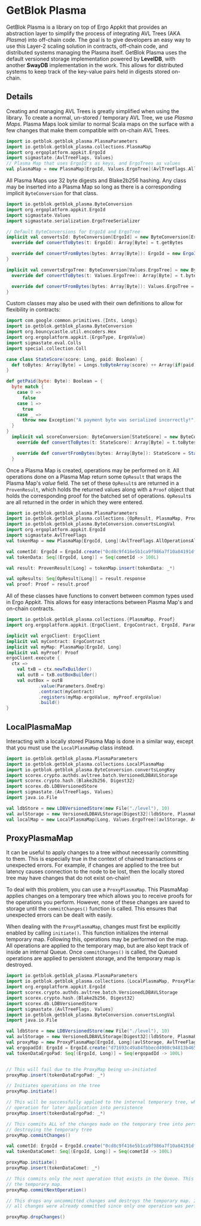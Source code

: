 # GetBlok Plasma
GetBlok Plasma is a library on top of Ergo Appkit that provides an abstraction layer to simplify
the process of integrating AVL Trees (AKA *Plasma*) into off-chain code. The goal is to give developers an easy way 
to use this Layer-2 scaling solution in contracts, off-chain code, and distributed systems managing the
Plasma itself. GetBlok Plasma uses the default versioned storage implementation powered by **LevelDB**, with
another **SwayDB** implementation in the work. This allows
for distributed systems to keep track of the key-value pairs held in digests stored on-chain.

## Details

Creating and managing AVL Trees is greatly simplified when using the library. To create a normal,
un-stored / temporary AVL Tree, we use *Plasma Maps*. Plasma Maps look similar to normal Scala maps on the surface
with a few changes that make them compatible with on-chain AVL Trees.

```scala
import io.getblok.getblok_plasma.PlasmaParameters
import io.getblok.getblok_plasma.collections.PlasmaMap
import org.ergoplatform.appkit.ErgoId
import sigmastate.{AvlTreeFlags, Values}
// Plasma Map that uses ErgoId's as keys, and ErgoTrees as values
val plasmaMap = new PlasmaMap[ErgoId, Values.ErgoTree](AvlTreeFlags.AllOperationsAllowed, PlasmaParameters.default)
```

All Plasma Maps use 32 byte digests and Blake2b256 hashing. Any class may be inserted into a Plasma Map
so long as there is a corresponding implicit `ByteConversion` for that class.

```scala
import io.getblok.getblok_plasma.ByteConversion
import org.ergoplatform.appkit.ErgoId
import sigmastate.Values
import sigmastate.serialization.ErgoTreeSerializer

// Default ByteConversions for ErgoId and ErgoTree
implicit val convertsId: ByteConversion[ErgoId] = new ByteConversion[ErgoId] {
  override def convertToBytes(t: ErgoId): Array[Byte] = t.getBytes

  override def convertFromBytes(bytes: Array[Byte]): ErgoId = new ErgoId(bytes)
}

implicit val convertsErgoTree: ByteConversion[Values.ErgoTree] = new ByteConversion[Values.ErgoTree] {
  override def convertToBytes(t: Values.ErgoTree): Array[Byte] = t.bytes

  override def convertFromBytes(bytes: Array[Byte]): Values.ErgoTree = ErgoTreeSerializer.DefaultSerializer.deserializeErgoTree(bytes)
}
```

Custom classes may also be used with their own definitions to allow for flexibility in contracts:

```scala
import com.google.common.primitives.{Ints, Longs}
import io.getblok.getblok_plasma.ByteConversion
import org.bouncycastle.util.encoders.Hex
import org.ergoplatform.appkit.{ErgoType, ErgoValue}
import sigmastate.eval.Colls
import special.collection.Coll

case class StateScore(score: Long, paid: Boolean) {
  def toBytes: Array[Byte] = Longs.toByteArray(score) ++ Array(if(paid) 1.toByte else 0.toByte)
}

def getPaid(byte: Byte): Boolean = {
  byte match {
    case 0 =>
      false
    case 1 =>
      true
    case _ =>
      throw new Exception("A payment byte was serialized incorrectly!")
  }
}
  implicit val scoreConversion: ByteConversion[StateScore] = new ByteConversion[StateScore] {
    override def convertToBytes(t: StateScore): Array[Byte] = t.toBytes

    override def convertFromBytes(bytes: Array[Byte]): StateScore = StateScore(Longs.fromByteArray(bytes.slice(0, 8)), getPaid(bytes.slice(8, 9).head))
  }
```

Once a Plasma Map is created, operations may be performed on it. All operations done on a Plasma Map
return some `OpResult` that wraps the Plasma Map's *value* field. The set of these `OpResult`s
are returned in a `ProvenResult`, which holds the returned values along with a `Proof` object that holds
the corresponding proof for the batched set of operations. `OpResult`s are all returned in the order in 
which they were entered.

```scala
import io.getblok.getblok_plasma.PlasmaParameters
import io.getblok.getblok_plasma.collections.{OpResult, PlasmaMap, Proof, ProvenResult}
import io.getblok.getblok_plasma.ByteConversion.convertsLongVal
import org.ergoplatform.appkit.ErgoId
import sigmastate.AvlTreeFlags
val tokenMap = new PlasmaMap[ErgoId, Long](AvlTreeFlags.AllOperationsAllowed, PlasmaParameters.default)

val cometId: ErgoId = ErgoId.create("0cd8c9f416e5b1ca9f986a7f10a84191dfb85941619e49e53c0dc30ebf83324b")
val tokenData: Seq[(ErgoId, Long)] = Seq(cometId -> 100L)

val result: ProvenResult[Long] = tokenMap.insert(tokenData: _*)

val opResults: Seq[OpResult[Long]] = result.response
val proof: Proof = result.proof

```

All of these classes have functions to convert between common types used in Ergo Appkit. This allows for easy
interactions between Plasma Map's and on-chain contracts.

```scala
import io.getblok.getblok_plasma.collections.{PlasmaMap, Proof}
import org.ergoplatform.appkit.{ErgoClient, ErgoContract, ErgoId, Parameters}

implicit val ergoClient: ErgoClient
implicit val myContract: ErgoContract
implicit val myMap: PlasmaMap[ErgoId, Long]
implicit val myProof: Proof
ergoClient.execute {
  ctx =>
    val txB = ctx.newTxBuilder()
    val outB = txB.outBoxBuilder()
    val outBox = outB
            .value(Parameters.OneErg)
            .contract(myContract)
            .registers(myMap.ergoValue, myProof.ergoValue)
            .build()
}
```
## LocalPlasmaMap
Interacting with a locally stored Plasma Map is done in a similar way, except that you must use the
`LocalPlasmaMap` class instead.
```scala
import io.getblok.getblok_plasma.PlasmaParameters
import io.getblok.getblok_plasma.collections.LocalPlasmaMap
import io.getblok.getblok_plasma.ByteConversion.convertsLongKey
import scorex.crypto.authds.avltree.batch.VersionedLDBAVLStorage
import scorex.crypto.hash.{Blake2b256, Digest32}
import scorex.db.LDBVersionedStore
import sigmastate.{AvlTreeFlags, Values}
import java.io.File

val ldbStore = new LDBVersionedStore(new File("./level"), 10)
val avlStorage = new VersionedLDBAVLStorage[Digest32](ldbStore, PlasmaParameters.default.toNodeParams)(Blake2b256)
val localMap = new LocalPlasmaMap[Long, Values.ErgoTree](avlStorage, AvlTreeFlags.AllOperationsAllowed, PlasmaParameters.default)
```

## ProxyPlasmaMap

It can be useful to apply changes to a tree without necessarily committing to them. This is especially
true in the context of chained transactions or unexpected errors. For example, if changes are applied to the
tree but latency causes connection to the node to be lost, then the locally stored tree may have changes
that do not exist on-chain!

To deal with this problem, you can use a `ProxyPlasmaMap`. This PlasmaMap applies changes on a temporary
tree which allows you to receive proofs for the operations you perform. However, none of these changes
are saved to storage until the `commitChanges()` function is called. This ensures that unexpected errors
can be dealt with easily.

When dealing with the `ProxyPlasmaMap`, changes must first be explicitly enabled by calling
`initiate()`. This function initializes the internal temporary map. Following this, operations
may be performed on the map. All operations are applied to the temporary map, but are also kept
track of inside an internal Queue. Once `commitChanges()` is called, the Queued operations are applied
to persistent storage, and the temporary map is destroyed.

```scala
import io.getblok.getblok_plasma.PlasmaParameters
import io.getblok.getblok_plasma.collections.{LocalPlasmaMap, ProxyPlasmaMap}
import org.ergoplatform.appkit.ErgoId
import scorex.crypto.authds.avltree.batch.VersionedLDBAVLStorage
import scorex.crypto.hash.{Blake2b256, Digest32}
import scorex.db.LDBVersionedStore
import sigmastate.{AvlTreeFlags, Values}
import io.getblok.getblok_plasma.ByteConversion.convertsLongVal
import java.io.File

val ldbStore = new LDBVersionedStore(new File("./level"), 10)
val avlStorage = new VersionedLDBAVLStorage[Digest32](ldbStore, PlasmaParameters.default.toNodeParams)(Blake2b256)
val proxyMap = new ProxyPlasmaMap[ErgoId, Long](avlStorage, AvlTreeFlags.AllOperationsAllowed, PlasmaParameters.default)
val ergopadId: ErgoId = ErgoId.create("d71693c49a84fbbecd4908c94813b46514b18b67a99952dc1e6e4791556de413")
val tokenDataErgoPad: Seq[(ErgoId, Long)] = Seq(ergopadId -> 100L)


// This will fail due to the ProxyMap being un-initiated
proxyMap.insert(tokenDataErgoPad: _*)

// Initiates operations on the tree
proxyMap.initiate()

// This will be successfully applied to the internal temporary tree, while also queueing this
// operation for later application into persistence
proxyMap.insert(tokenDataErgoPad: _*)

// This commits ALL of the changes made on the temporary tree into persistent storage, while also
// destroying the temporary tree
proxyMap.commitChanges()

val cometId: ErgoId = ErgoId.create("0cd8c9f416e5b1ca9f986a7f10a84191dfb85941619e49e53c0dc30ebf83324b")
val tokenDataComet: Seq[(ErgoId, Long)] = Seq(cometId -> 100L)

proxyMap.initiate()
proxyMap.insert(tokenDataComet: _*)

// This commits only the next operation that exists in the Queue. This does NOT destroy
// the temporary map.
proxyMap.commitNextOperation()

// This drops any uncommitted changes and destroys the temporary map. In this case,
// all changes were already committed since only one operation was performed.

proxyMap.dropChanges()
```

